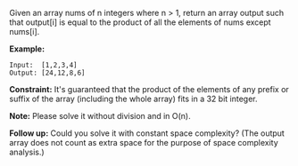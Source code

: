 Given an array nums of n integers where n > 1,  return an array output such that output[i] is equal to the product of all the elements of nums except nums[i].

**Example:**

    Input:  [1,2,3,4]
    Output: [24,12,8,6]
**Constraint:** It's guaranteed that the product of the elements of any prefix or suffix of the array (including the whole array) fits in a 32 bit integer.

**Note:** Please solve it without division and in O(n).

**Follow up:**
Could you solve it with constant space complexity? (The output array does not count as extra space for the purpose of space complexity analysis.)
